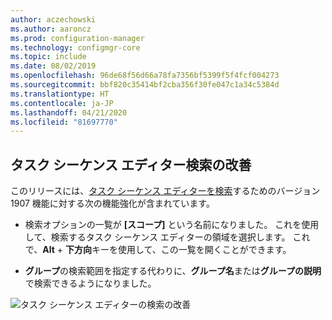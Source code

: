 ```yaml
---
author: aczechowski
ms.author: aaroncz
ms.prod: configuration-manager
ms.technology: configmgr-core
ms.topic: include
ms.date: 08/02/2019
ms.openlocfilehash: 96de68f56d66a78fa7356bf5399f5f4fcf004273
ms.sourcegitcommit: bbf820c35414bf2cba356f30fe047c1a34c5384d
ms.translationtype: HT
ms.contentlocale: ja-JP
ms.lasthandoff: 04/21/2020
ms.locfileid: "81697770"
---
```

## <a name="improvements-to-task-sequence-editor-search"></a><a name="bkmk_tssearch"></a> タスク シーケンス エディター検索の改善

<!--4621085-->

このリリースには、[タスク シーケンス エディターを検索](../../technical-preview-1907.md#bkmk_tsedit)するためのバージョン 1907 機能に対する次の機能強化が含まれています。

- 検索オプションの一覧が **[スコープ]** という名前になりました。 これを使用して、検索するタスク シーケンス エディターの領域を選択します。 これで、**Alt** + **下方向**キーを使用して、この一覧を開くことができます。

- **グループ**の検索範囲を指定する代わりに、**グループ名**または**グループの説明**で検索できるようになりました。

![タスク シーケンス エディターの検索の改善](../../media/4621085-task-sequence-search-1908.png)
